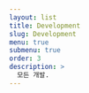 ```yaml
---
layout: list
title: Development
slug: Development
menu: true
submenu: true
order: 3
description: >
  모든 개발. 
---
```

